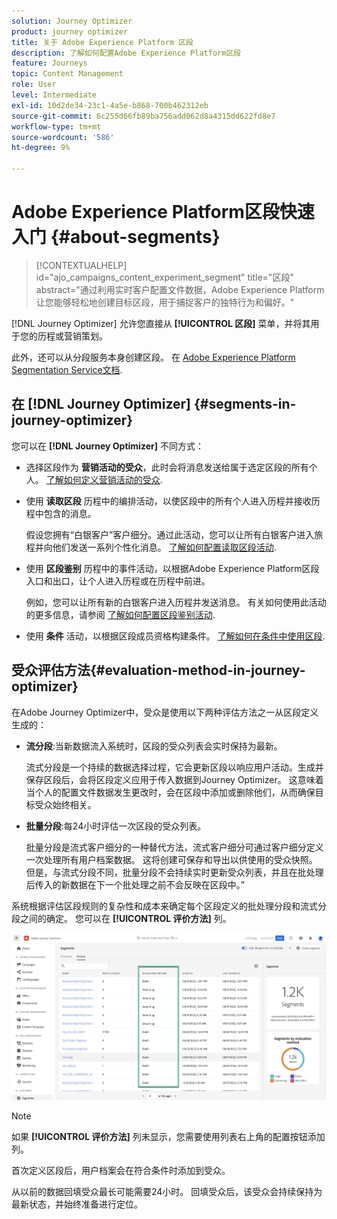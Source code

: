 ```yaml
---
solution: Journey Optimizer
product: journey optimizer
title: 关于 Adobe Experience Platform 区段
description: 了解如何配置Adobe Experience Platform区段
feature: Journeys
topic: Content Management
role: User
level: Intermediate
exl-id: 10d2de34-23c1-4a5e-b868-700b462312eb
source-git-commit: 6c255d66fb89ba756add062d8a4315dd622fd8e7
workflow-type: tm+mt
source-wordcount: '586'
ht-degree: 9%

---
```


# Adobe Experience Platform区段快速入门 {#about-segments}

>[!CONTEXTUALHELP]
>id="ajo_campaigns_content_experiment_segment"
>title="区段"
>abstract="通过利用实时客户配置文件数据，Adobe Experience Platform 让您能够轻松地创建目标区段，用于捕捉客户的独特行为和偏好。"

[!DNL Journey Optimizer]  允许您直接从 **[!UICONTROL 区段]** 菜单，并将其用于您的历程或营销策划。

此外，还可以从分段服务本身创建区段。 在 [Adobe Experience Platform Segmentation Service文档](https://experienceleague.adobe.com/docs/experience-platform/segmentation/home.html).

## 在 [!DNL Journey Optimizer] {#segments-in-journey-optimizer}

您可以在 **[!DNL Journey Optimizer]** 不同方式：

* 选择区段作为 **营销活动的受众**，此时会将消息发送给属于选定区段的所有个人。 [了解如何定义营销活动的受众](../campaigns/create-campaign.md#define-the-audience-audience).

* 使用 **读取区段** 历程中的编排活动，以使区段中的所有个人进入历程并接收历程中包含的消息。

   假设您拥有“白银客户”客户细分。通过此活动，您可以让所有白银客户进入旅程并向他们发送一系列个性化消息。 [了解如何配置读取区段活动](../building-journeys/read-segment.md#configuring-segment-trigger-activity).

* 使用 **区段鉴别** 历程中的事件活动，以根据Adobe Experience Platform区段入口和出口，让个人进入历程或在历程中前进。

   例如，您可以让所有新的白银客户进入历程并发送消息。 有关如何使用此活动的更多信息，请参阅 [了解如何配置区段鉴别活动](../building-journeys/segment-qualification-events.md).

* 使用 **条件** 活动，以根据区段成员资格构建条件。 [了解如何在条件中使用区段](../building-journeys/condition-activity.md#using-a-segment).

## 受众评估方法{#evaluation-method-in-journey-optimizer}

在Adobe Journey Optimizer中，受众是使用以下两种评估方法之一从区段定义生成的：

* **流分段**:当新数据流入系统时，区段的受众列表会实时保持为最新。

   流式分段是一个持续的数据选择过程，它会更新区段以响应用户活动。生成并保存区段后，会将区段定义应用于传入数据到Journey Optimizer。 这意味着当个人的配置文件数据发生更改时，会在区段中添加或删除他们，从而确保目标受众始终相关。

* **批量分段**:每24小时评估一次区段的受众列表。

   批量分段是流式客户细分的一种替代方法，流式客户细分可通过客户细分定义一次处理所有用户档案数据。 这将创建可保存和导出以供使用的受众快照。 但是，与流式分段不同，批量分段不会持续实时更新受众列表，并且在批处理后传入的新数据在下一个批处理之前不会反映在区段中。”

系统根据评估区段规则的复杂性和成本来确定每个区段定义的批处理分段和流式分段之间的确定。 您可以在 **[!UICONTROL 评价方法]** 列。

![](assets/evaluation-method.png)

>[!NOTE]
>
>如果 **[!UICONTROL 评价方法]** 列未显示，您需要使用列表右上角的配置按钮添加列。

首次定义区段后，用户档案会在符合条件时添加到受众。

从以前的数据回填受众最长可能需要24小时。 回填受众后，该受众会持续保持为最新状态，并始终准备进行定位。
